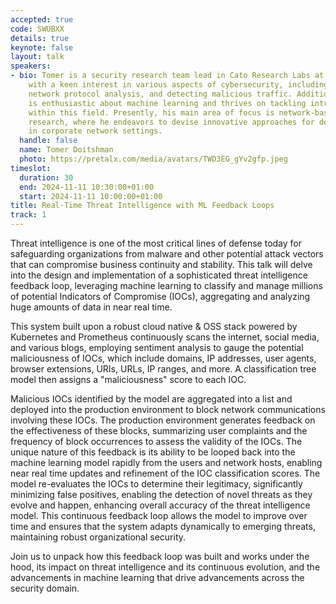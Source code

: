 ```yaml
---
accepted: true
code: SWUBXX
details: true
keynote: false
layout: talk
speakers:
- bio: Tomer is a security research team lead in Cato Research Labs at Cato Networks,
    with a keen interest in various aspects of cybersecurity, including reverse engineering,
    network protocol analysis, and detecting malicious traffic. Additionally, Tomer
    is enthusiastic about machine learning and thrives on tackling intricate challenges
    within this field. Presently, his main area of focus is network-based security
    research, where he endeavors to devise innovative approaches for detecting threats
    in corporate network settings.
  handle: false
  name: Tomer Doitshman
  photo: https://pretalx.com/media/avatars/TWD3EG_gYv2gfp.jpeg
timeslot:
  duration: 30
  end: 2024-11-11 10:30:00+01:00
  start: 2024-11-11 10:00:00+01:00
title: Real-Time Threat Intelligence with ML Feedback Loops
track: 1
---
```


Threat intelligence is one of the most critical lines of defense today for safeguarding organizations from malware and other potential attack vectors that can compromise business continuity and stability.
This talk will delve into the design and implementation of a sophisticated threat intelligence feedback loop, leveraging machine learning to classify and manage millions of potential Indicators of Compromise (IOCs), aggregating and analyzing huge amounts of data in near real time.

This system built upon a robust cloud native & OSS stack powered by Kubernetes and Prometheus continuously scans the internet, social media, and various blogs, employing sentiment analysis to gauge the potential maliciousness of IOCs, which include domains, IP addresses, user agents, browser extensions, URIs, URLs, IP ranges, and more.
A classification tree model then assigns a "maliciousness" score to each IOC.

Malicious IOCs identified by the model are aggregated into a list and deployed into the production environment to block network communications involving these IOCs.
The production environment generates feedback on the effectiveness of these blocks, summarizing user complaints and the frequency of block occurrences to assess the validity of the IOCs.
The unique nature of this feedback is its ability to be looped back into the machine learning model rapidly from the users and network hosts, enabling near real time updates and refinement of the IOC classification scores.
The model re-evaluates the IOCs to determine their legitimacy, significantly minimizing false positives, enabling the detection of novel threats as they evolve and happen,  enhancing overall accuracy of the threat intelligence model.
This continuous feedback loop allows the model to improve over time and ensures that the system adapts dynamically to emerging threats, maintaining robust organizational security.

Join us to unpack how this feedback loop was built and works under the hood, its impact on threat intelligence and its continuous evolution, and the advancements in machine learning that drive advancements across the security domain.